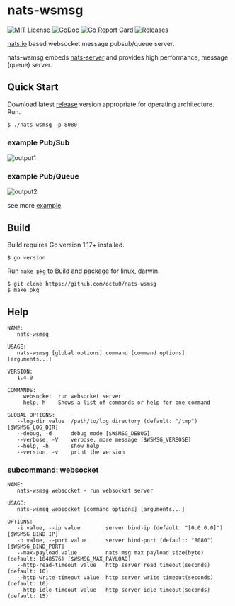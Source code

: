 # nats-wsmsg
[![MIT License](https://img.shields.io/github/license/octu0/nats-wsmsg)](https://github.com/octu0/nats-wsmsg/blob/master/LICENSE)
[![GoDoc](https://godoc.org/github.com/octu0/nats-wsmsg?status.svg)](https://godoc.org/github.com/octu0/nats-wsmsg)
[![Go Report Card](https://goreportcard.com/badge/github.com/octu0/nats-wsmsg)](https://goreportcard.com/report/github.com/octu0/nats-wsmsg)
[![Releases](https://img.shields.io/github/v/release/octu0/nats-wsmsg)](https://github.com/octu0/nats-wsmsg/releases)

[nats.io](https://nats.io/) based websocket message pubsub/queue server.

nats-wsmsg embeds [nats-server](https://github.com/nats-io/nats-server) and provides high performance, message (queue) server.

## Quick Start

Download latest [release](https://github.com/octu0/nats-wsmsg/releases) version appropriate for operating architecture.  
Run.

```
$ ./nats-wsmsg -p 8080
```

### example Pub/Sub

![output1](https://user-images.githubusercontent.com/42143893/50048366-70316a00-010d-11e9-8196-d84c00c0bc82.gif)

### example Pub/Queue

![output2](https://user-images.githubusercontent.com/42143893/50048371-8d663880-010d-11e9-833a-eeb3cbdcf294.gif)

see more [example](https://github.com/octu0/nats-wsmsg/tree/master/example).

## Build

Build requires Go version 1.17+ installed.

```
$ go version
```

Run `make pkg` to Build and package for linux, darwin.

```
$ git clone https://github.com/octu0/nats-wsmsg
$ make pkg
```

## Help

```
NAME:
   nats-wsmsg

USAGE:
   nats-wsmsg [global options] command [command options] [arguments...]

VERSION:
   1.4.0

COMMANDS:
     websocket  run websocket server
     help, h    Shows a list of commands or help for one command

GLOBAL OPTIONS:
   --log-dir value  /path/to/log directory (default: "/tmp") [$WSMSG_LOG_DIR]
   --debug, -d      debug mode [$WSMSG_DEBUG]
   --verbose, -V    verbose. more message [$WSMSG_VERBOSE]
   --help, -h       show help
   --version, -v    print the version
```

### subcommand: websocket

```
NAME:
   nats-wsmsg websocket - run websocket server

USAGE:
   nats-wsmsg websocket [command options] [arguments...]

OPTIONS:
   -i value, --ip value        server bind-ip (default: "[0.0.0.0]") [$WSMSG_BIND_IP]
   -p value, --port value      server bind-port (default: "8080") [$WSMSG_BIND_PORT]
   --max-payload value         nats msg max payload size(byte) (default: 1048576) [$WSMSG_MAX_PAYLOAD]
   --http-read-timeout value   http server read timeout(seconds) (default: 10)
   --http-write-timeout value  http server write timeout(seconds) (default: 10)
   --http-idle-timeout value   http server idle timeout(seconds) (default: 15)
```
